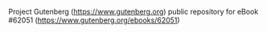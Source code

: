 Project Gutenberg (https://www.gutenberg.org) public repository for eBook #62051 (https://www.gutenberg.org/ebooks/62051)
